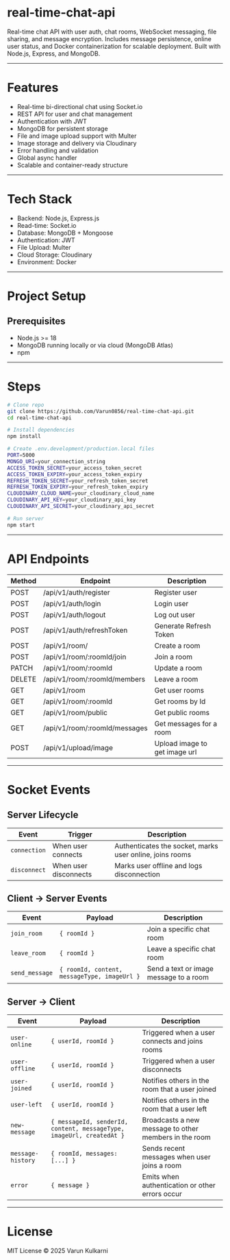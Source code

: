 # real-time-chat-api

Real-time chat API with user auth, chat rooms, WebSocket messaging, file sharing, and message encryption. Includes message persistence, online user status, and Docker containerization for scalable deployment. Built with Node.js, Express, and MongoDB.

---

# Features

- Real-time bi-directional chat using Socket.io
- REST API for user and chat management
- Authentication with JWT
- MongoDB for persistent storage
- File and image upload support with Multer
- Image storage and delivery via Cloudinary
- Error handling and validation
- Global async handler
- Scalable and container-ready structure

---

# Tech Stack

- Backend: Node.js, Express.js
- Read-time: Socket.io
- Database: MongoDB + Mongoose
- Authentication: JWT
- File Upload: Multer
- Cloud Storage: Cloudinary
- Environment: Docker

---

# Project Setup

## Prerequisites

- Node.js >= 18
- MongoDB running locally or via cloud (MongoDB Atlas)
- npm

---

# Steps

```bash
# Clone repo
git clone https://github.com/Varun0856/real-time-chat-api.git
cd real-time-chat-api

# Install dependencies
npm install

# Create .env.development/production.local files
PORT=5000
MONGO_URI=your_connection_string
ACCESS_TOKEN_SECRET=your_access_token_secret
ACCESS_TOKEN_EXPIRY=your_access_token_expiry
REFRESH_TOKEN_SECRET=your_refresh_token_secret
REFRESH_TOKEN_EXPIRY=your_refresh_token_expiry
CLOUDINARY_CLOUD_NAME=your_cloudinary_cloud_name
CLOUDINARY_API_KEY=your_cloudinary_api_key
CLOUDINARY_API_SECRET=your_cloudinary_api_secret

# Run server
npm start
```

---

# API Endpoints

| Method | Endpoint                      | Description                   |
| ------ | ----------------------------- | ----------------------------- |
| POST   | /api/v1/auth/register         | Register user                 |
| POST   | /api/v1/auth/login            | Login user                    |
| POST   | /api/v1/auth/logout           | Log out user                  |
| POST   | /api/v1/auth/refreshToken     | Generate Refresh Token        |
| POST   | /api/v1/room/                 | Create a room                 |
| POST   | /api/v1/room/:roomId/join     | Join a room                   |
| PATCH  | /api/v1/room/:roomId          | Update a room                 |
| DELETE | /api/v1/room/:roomId/members  | Leave a room                  |
| GET    | /api/v1/room                  | Get user rooms                |
| GET    | /api/v1/room/:roomId          | Get rooms by Id               |
| GET    | /api/v1/room/public           | Get public rooms              |
| GET    | /api/v1/room/:roomId/messages | Get messages for a room       |
| POST   | /api/v1/upload/image          | Upload image to get image url |

---

# Socket Events

## Server Lifecycle

| Event        | Trigger               | Description                                              |
| ------------ | --------------------- | -------------------------------------------------------- |
| `connection` | When user connects    | Authenticates the socket, marks user online, joins rooms |
| `disconnect` | When user disconnects | Marks user offline and logs disconnection                |

## Client -> Server Events

| Event          | Payload                                      | Description                                             |
| -------------- | -------------------------------------------- | ------------------------------------------------------- |
| `join_room`    | `{ roomId }`                                 | Join a specific chat room                               |
| `leave_room`   | `{ roomId }`                                 | Leave a specific chat room                              |
| `send_message` | `{ roomId, content, messageType, imageUrl }` | Send a text or image message to a room                  |

## Server -> Client

| Event             | Payload                                                              | Description                                           |
| ----------------- | -------------------------------------------------------------------- | ----------------------------------------------------- |
| `user-online`     | `{ userId, roomId }`                                                 | Triggered when a user connects and joins rooms        |
| `user-offline`    | `{ userId, roomId }`                                                 | Triggered when a user disconnects                     |
| `user-joined`     | `{ userId, roomId }`                                                 | Notifies others in the room that a user joined        |
| `user-left`       | `{ userId, roomId }`                                                 | Notifies others in the room that a user left          |
| `new-message`     | `{ messageId, senderId, content, messageType, imageUrl, createdAt }` | Broadcasts a new message to other members in the room |
| `message-history` | `{ roomId, messages: [...] }`                                        | Sends recent messages when user joins a room          |
| `error`           | `{ message }`                                                        | Emits when authentication or other errors occur       |

---

# License
MIT License © 2025 Varun Kulkarni
